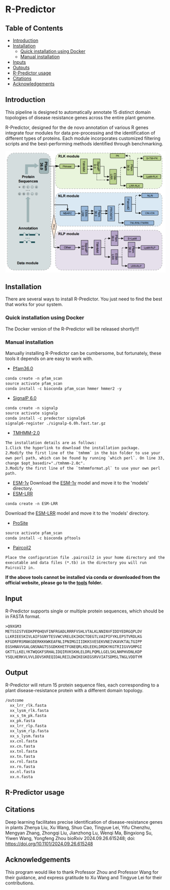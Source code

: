 # R-Predictor
## Table of Contents
- [Introduction](#Introduction)
- [Installation](#Installation)
  - [Quick installation using Docker](#QuickinstallationusingDocker)
  - [Manual installation](#Manualintallation)
- [Inputs](#Inputs)
- [Outputs](#Outputs)
- [R-Predictor usage](#R-Predictorusage)
- [Citations](#Citations)
- [Acknowledgements](#Acknowledgements)
## Introduction
This pipeline is designed to automatically annotate 15 distinct domain topologies of disease resistance genes across the entire plant genome.

R-Predictor, designed for the de novo annotation of various R genes integrate four modules for data pre-processing and the identification of different types of proteins. Each module incorporates customized filtering scripts and the best-performing methods identified through benchmarking.

![示例图片](images/pipeline.png)
## Installation
There are several ways to install R-Predictor. You just need to find the best that works for your system.

### Quick installation using Docker
The Docker version of the R-Predictor will be released shortly!!!

### Manual installation
Manually installing R-Predictor can be cumbersome, but fortunately, these tools it depends on are easy to work with.
- [Pfam36.0](https://ftp.ebi.ac.uk/pub/databases/Pfam/releases/Pfam36.0/)
~~~
conda create -n pfam_scan
source activate pfam_scan
conda install -c bioconda pfam_scan hmmer hmmer2 -y
~~~
- [SignalP 6.0](https://github.com/fteufel/signalp-6.0/blob/main/installation_instructions.md)
~~~
conda create -n signalp
source activate signalp
conda install -c predector signalp6
signalp6-register ./signalp-6.0h.fast.tar.gz
~~~
- [TMHMM-2.0](https://services.healthtech.dtu.dk/cgi-bin/sw_request?software=tmhmm&version=2.0c&packageversion=2.0c&platform=Linux)
~~~
The installation details are as follows:
1.Click the hyperlink to download the installation package.
2.Modify the first line of the `tmhmm` in the bin folder to use your own perl path, which can be found by running `which perl`. On line 33, change $opt_basedir="./tmhmm-2.0c".
3.Modify the first line of the `tmhmmformat.pl` to use your own perl path.
~~~
- [ESM-1v](https://github.com/facebookresearch/esm/blob/main/README.md)
Download the [ESM-1v](https://dl.fbaipublicfiles.com/fair-esm/models/esm1v_t33_650M_UR90S_1.pt) model and move it to the 'models' directory.
- [ESM-LRR](https://github.com/zhouyflab/R-Predictor/)
~~~
conda create -n ESM-LRR
~~~
Download the [ESM-LRR](https://drive.google.com/file/d/1_Dx_CD6lZLUBcfJIeosVLQwADGk_YNt-/view?usp=drive_link) model and move it to the 'models' directory.
- [ProSite](https://ftp.expasy.org/databases/prosite/ps_scan/README)
~~~
source activate pfam_scan
conda install -c bioconda pftools
~~~
- [Paircoil2](https://cb.csail.mit.edu/paircoil2/)
~~~
Place the configuration file .paircoil2 in your home directory and the
executable and data files (*.tb) in the directory you will run Paircoil2 in.
~~~
**If the above tools cannot be installed via conda or downloaded from the official website, please go to the [tools](tools/) folder.**
## Input
R-Predictor supports single or multiple protein sequences, which should be in FASTA format.
~~~
>Q9XGM3
METSSISTVEDKPPQHQVFINFRGADLRRRFVSHLVTALKLNNINVFIDDYEDRGQPLDV
LLKRIEESKIVLAIFSGNYTESVWCVRELEKIKDCTDEGTLVAIPIFYKLEPSTVRDLKG
KFGDRFRSMAKGDERKKKWKEAFNLIPNIMGIIIDKKSVESEKVNEIVKAVKTALTGIPP
EGSHNAVVGALGNSNAGTSSGDKKHETFGNEQRLKDLEEKLDRDKYKGTRIIGVVGMPGI
GKTTLLKELYKTWQGKFSRHALIDQIRVKSKHLELDRLPQMLLGELSKLNHPHVDNLKDP
YSQLHERKVLVVLDDVSKREQIDALREILDWIKEGKEGSRVVIATSDMSLTNGLVDDTYM
~~~
## Output
R-Predictor will return 15 protein sequence files, each corresponding to a plant disease-resistance protein with a different domain topology.
~~~
/outcome
  xx_lrr_rlk.fasta
  xx_lysm_rlk.fasta
  xx_s_tm_pk.fasta
  xx_pk.fasta
  xx_lrr_rlp.fasta
  xx_lysm_rlp.fasta
  xx_s_lysm.fasta
  xx.cnl.fasta
  xx.cn.fasta
  xx.tnl.fasta
  xx.tn.fasta
  xx.rnl.fasta
  xx.rn.fasta
  xx.nl.fasta
  xx.n.fasta
~~~
## R-Predictor usage

## Citations
Deep learning facilitates precise identification of disease-resistance genes in plants
Zhenya Liu, Xu Wang, Shuo Cao, Tingyue Lei, Yifu Chenzhu, Mengyan Zhang, Zhongqi Liu, Jianzhong Lu, Wenqi Ma, Bingxiong Su, Yiwen Wang, Yongfeng Zhou
bioRxiv 2024.09.26.615248; doi: https://doi.org/10.1101/2024.09.26.615248
## Acknowledgements
This program would like to thank Professor Zhou and Professor Wang for their guidance, and express gratitude to Xu Wang and Tingyue Lei for their contributions.
